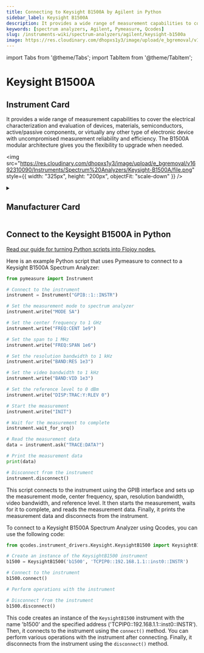 ```yaml
---
title: Connecting to Keysight B1500A by Agilent in Python
sidebar_label: Keysight B1500A
description: It provides a wide range of measurement capabilities to cover the electrical characterization and evaluation of devices, materials, semiconductors, active/passive components, or virtually any other type of electronic device with uncompromised measurement reliability and efficiency. The B1500A modular architecture gives you the flexibility to upgrade when needed.
keywords: [spectrum analyzers, Agilent, Pymeasure, Qcodes]
slug: /instruments-wiki/spectrum-analyzers/agilent/keysight-b1500a
image: https://res.cloudinary.com/dhopxs1y3/image/upload/e_bgremoval/v1692310090/Instruments/Spectrum%20Analyzers/Keysight-B1500A/file.png
---
```


import Tabs from '@theme/Tabs';
import TabItem from '@theme/TabItem';

# Keysight B1500A

## Instrument Card

<div className="flex">

<div>

It provides a wide range of measurement capabilities to cover the electrical characterization and evaluation of devices, materials, semiconductors, active/passive components, or virtually any other type of electronic device with uncompromised measurement reliability and efficiency. The B1500A modular architecture gives you the flexibility to upgrade when needed.

</div>

<img src="https://res.cloudinary.com/dhopxs1y3/image/upload/e_bgremoval/v1692310090/Instruments/Spectrum%20Analyzers/Keysight-B1500A/file.png" style={{ width: "325px", height: "200px", objectFit: "scale-down" }} />

</div>

<details>
<summary><h2>Manufacturer Card</h2></summary>

<img src="https://res.cloudinary.com/dhopxs1y3/image/upload/e_bgremoval/v1692126006/Instruments/Vendor%20Logos/Agilent.png" style={{ width: "100%", height: "170px",objectFit: "scale-down" }} />

Keysight Technologies, or Keysight, is an American company that manufactures electronics test and measurement equipment and software. <a href="https://www.keysight.com/us/en/home.html">Website</a>.

<ul>
  <li>Headquarters: USA</li>
  <li>Yearly Revenue (millions, USD): 5420.0</li>
</ul>
</details>

## Connect to the Keysight B1500A in Python

[Read our guide for turning Python scripts into Flojoy nodes.](https://docs.flojoy.ai/custom-nodes/creating-custom-node/)
<Tabs>
<TabItem value="Pymeasure" label="Pymeasure">

Here is an example Python script that uses Pymeasure to connect to a Keysight B1500A Spectrum Analyzer:

```python
from pymeasure import Instrument

# Connect to the instrument
instrument = Instrument("GPIB::1::INSTR")

# Set the measurement mode to spectrum analyzer
instrument.write("MODE SA")

# Set the center frequency to 1 GHz
instrument.write("FREQ:CENT 1e9")

# Set the span to 1 MHz
instrument.write("FREQ:SPAN 1e6")

# Set the resolution bandwidth to 1 kHz
instrument.write("BAND:RES 1e3")

# Set the video bandwidth to 1 kHz
instrument.write("BAND:VID 1e3")

# Set the reference level to 0 dBm
instrument.write("DISP:TRAC:Y:RLEV 0")

# Start the measurement
instrument.write("INIT")

# Wait for the measurement to complete
instrument.wait_for_srq()

# Read the measurement data
data = instrument.ask("TRACE:DATA?")

# Print the measurement data
print(data)

# Disconnect from the instrument
instrument.disconnect()
```

This script connects to the instrument using the GPIB interface and sets up the measurement mode, center frequency, span, resolution bandwidth, video bandwidth, and reference level. It then starts the measurement, waits for it to complete, and reads the measurement data. Finally, it prints the measurement data and disconnects from the instrument.

</TabItem>
<TabItem value="Qcodes" label="Qcodes">

To connect to a Keysight B1500A Spectrum Analyzer using Qcodes, you can use the following code:

```python
from qcodes.instrument_drivers.Keysight.KeysightB1500 import KeysightB1500

# Create an instance of the KeysightB1500 instrument
b1500 = KeysightB1500('b1500', 'TCPIP0::192.168.1.1::inst0::INSTR')

# Connect to the instrument
b1500.connect()

# Perform operations with the instrument

# Disconnect from the instrument
b1500.disconnect()
```

This code creates an instance of the `KeysightB1500` instrument with the name 'b1500' and the specified address ('TCPIP0::192.168.1.1::inst0::INSTR'). Then, it connects to the instrument using the `connect()` method. You can perform various operations with the instrument after connecting. Finally, it disconnects from the instrument using the `disconnect()` method.

</TabItem>
</Tabs>